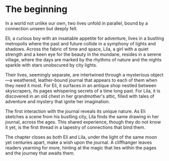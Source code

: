 # The beginning

In a world not unlike our own, two lives unfold in parallel, bound by a connection unseen but deeply felt. 

Eli, a curious boy with an insatiable appetite for adventure, lives in a bustling metropolis where the past and future collide in a symphony of lights and shadows. Across the fabric of time and space, Lila, a girl with a quiet strength and a keen eye for the beauty in the mundane, resides in a serene village, where the days are marked by the rhythms of nature and the nights sparkle with stars unobscured by city lights.

Their lives, seemingly separate, are intertwined through a mysterious object—a weathered, leather-bound journal that appears to each of them when they need it most. For Eli, it surfaces in an antique shop nestled between skyscrapers, its pages whispering secrets of a time long past. For Lila, it is discovered in an old chest in her grandmother's attic, filled with tales of adventure and mystery that ignite her imagination.

The first interaction with the journal reveals its unique nature. As Eli sketches a scene from his bustling city, Lila finds the same drawing in her journal, across the ages. This shared experience, though they do not know it yet, is the first thread in a tapestry of connections that bind them.

The chapter closes as both Eli and Lila, under the light of the same moon yet centuries apart, make a wish upon the journal. A cliffhanger leaves readers yearning for more, hinting at the magic that lies within the pages and the journey that awaits them.
